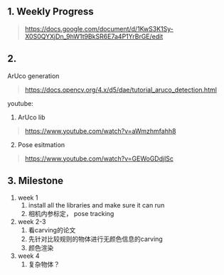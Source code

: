 ## 1. Weekly Progress

> https://docs.google.com/document/d/1KwS3K1Sy-X0S0QYXjDn_9hW1t9BkSR6E7a4P1YrBrGE/edit



## 2. 

ArUco generation

> https://docs.opencv.org/4.x/d5/dae/tutorial_aruco_detection.html

youtube:

1. ArUco lib

> https://www.youtube.com/watch?v=aWmzhmfahh8

2. Pose esitmation

> https://www.youtube.com/watch?v=GEWoGDdjlSc







## 3. Milestone

1. week 1
   1. install all the libraries and make sure it can run
   2. 相机内参标定， pose tracking
2. week 2-3
   1. 看carving的论文
   2. 先针对比较规则的物体进行无颜色信息的carving
   3. 颜色渲染
3. week 4
   1. 复杂物体？